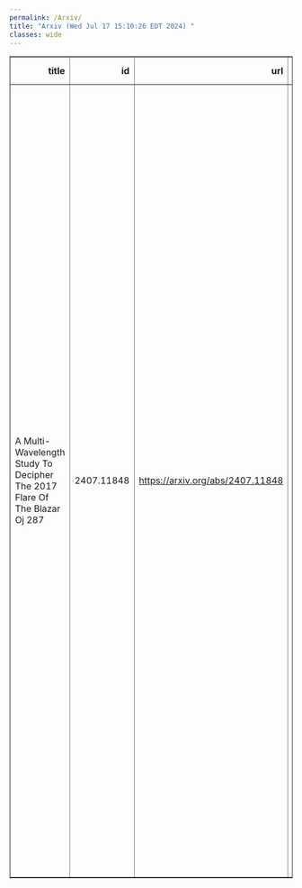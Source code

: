 ```yaml
---
permalink: /Arxiv/
title: "Arxiv (Wed Jul 17 15:10:26 EDT 2024) "
classes: wide
---
```

<table border="1" class="dataframe">
  <thead>
    <tr style="text-align: right;">
      <th>title</th>
      <th>id</th>
      <th>url</th>
      <th>authors</th>
      <th>Local Authors</th>
    </tr>
  </thead>
  <tbody>
    <tr>
      <td>A Multi-Wavelength Study To Decipher The 2017 Flare Of The Blazar Oj 287</td>
      <td>2407.11848</td>
      <td><a href="https://arxiv.org/abs/2407.11848" target="_blank">https://arxiv.org/abs/2407.11848</a></td>
      <td>A. Acharyya, C. B. Adams, A. Archer, P. Bangale, J. T. Bartkoske, P. Batista, W. Benbow, A. Brill, J. P. Caldwell, M. Carini, A. J. Chromey, M. Errando, A. Falcone, Q. Feng, J. P. Finley, G. M. Foote, L. Fortson, A. Furniss, G. Gallagher, W. Hanlon, D. Hanna, O. Hervet, C. E. Hinrichs, J. Hoang, J. Holder, T. B. Humensky, W. Jin, M. N. Johnson, P. Kaaret, M. Kertzman, M. Kherlakian, D. Kieda, T. K. Kleiner, N. Korzoun, F. Krennrich, S. Kumar, M. J. Lang, M. Lundy, G. Maier, C. Emcgrath, M. J. Millard, J. Millis, C. L. Mooney, P. Moriarty, R. Mukherjee, S. O'Brien, R. A. Ong, M. Pohl, E. Pueschel, J. Quinn, P. L. Rabinowitz, K. Ragan, P. T. Reynolds, D. Ribeiro, E. Roache, J. L. Ryan, I. Sadeh, A. C. Sadun, L. Saha, M. Santander, G. H. Sembroski, K. Shahinyan, R. Shang, M. Splettstoesser, D. Tak, A. K. Talluri, J. V. Tucci, D. A. Williams, S. L. Wong, S. G. Jorstad, R. Lico, P. Lusen, A. P. Marscher</td>
      <td>Marshall Johnson</td>
    </tr>
  </tbody>
</table>
